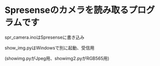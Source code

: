 # Spresenseのカメラを読み取るプログラムです
spr_camera.inoはSpresenseに書き込み

show_img.pyはWindowsで別に起動、受信用

(showimg.pyがJpeg用、showimg2.pyがRGB565用)